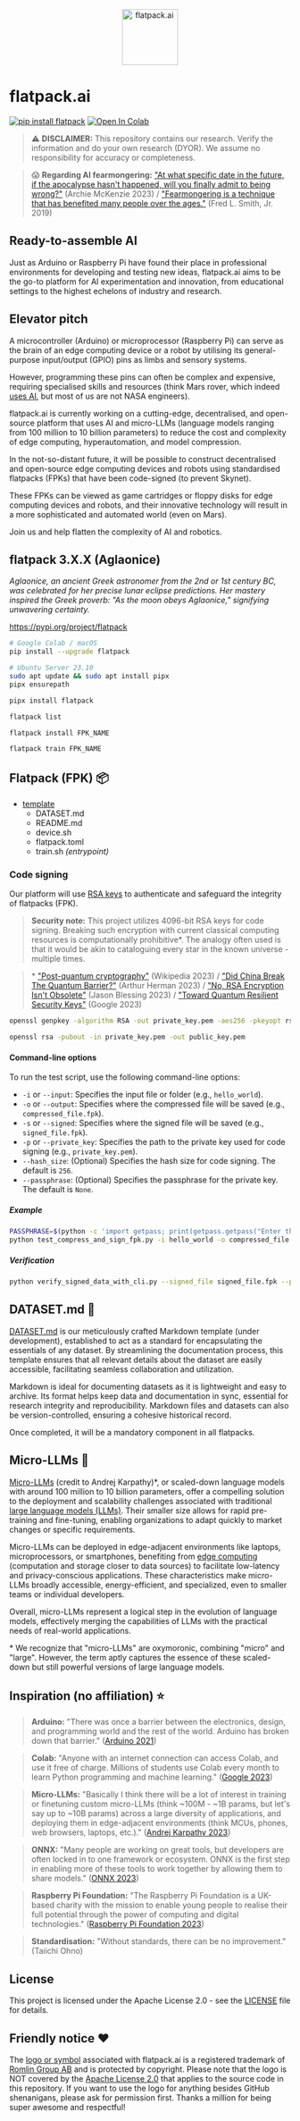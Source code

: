 <div align="center">
  <img src="https://raw.githubusercontent.com/romlingroup/flatpack-ai/main/client/static/images/flatpack_ai_logo.svg" width="100" height="100" alt="flatpack.ai">
</div>

# flatpack.ai

[![pip install flatpack](https://img.shields.io/badge/pip%20install-flatpack-5865f2)](https://pypi.org/project/flatpack/) [![Open In Colab](https://colab.research.google.com/assets/colab-badge.svg)](https://colab.research.google.com/github/romlingroup/flatpack-ai/blob/main/notebooks/flatpack_ai_playground.ipynb)

> :warning: **DISCLAIMER:** This repository contains our research. Verify the information and do your own research (DYOR). We assume no responsibility for accuracy or completeness.

> 😱 **Regarding AI fearmongering:** ["At what specific date in the future, if the apocalypse hasn't happened, will you finally admit to being wrong?"](https://bigthink.com/pessimists-archive/ai-fear-overpopulation/) (Archie McKenzie 2023) / ["Fearmongering is a technique that has benefited many people over the ages."](https://www.youtube.com/watch?v=2ZbRKxZ2cjM) (Fred L. Smith, Jr. 2019)

## Ready-to-assemble AI

Just as Arduino or Raspberry Pi have found their place in professional environments for developing and testing new ideas, flatpack.ai aims to be the go-to platform for AI experimentation and innovation, from educational settings to the highest echelons of industry and research.

## Elevator pitch

A microcontroller (Arduino) or microprocessor (Raspberry Pi) can serve as the brain of an edge computing device or a robot by utilising its general-purpose input/output (GPIO) pins as limbs and sensory systems.

However, programming these pins can often be complex and expensive, requiring specialised skills and resources (think Mars rover, which indeed [uses AI](https://online.wlv.ac.uk/how-mars-rovers-use-artificial-intelligence/), but most of us are not NASA engineers).

flatpack.ai is currently working on a cutting-edge, decentralised, and open-source platform that uses AI and micro-LLMs (language models ranging from 100 million to 10 billion parameters) to reduce the cost and complexity of edge computing, hyperautomation, and model compression.

In the not-so-distant future, it will be possible to construct decentralised and open-source edge computing devices and robots using standardised flatpacks (FPKs) that have been code-signed (to prevent Skynet).

These FPKs can be viewed as game cartridges or floppy disks for edge computing devices and robots, and their innovative technology will result in a more sophisticated and automated world (even on Mars).

Join us and help flatten the complexity of AI and robotics.

## flatpack 3.X.X (Aglaonice)

*Aglaonice, an ancient Greek astronomer from the 2nd or 1st century BC, was celebrated for her precise lunar eclipse predictions. Her mastery inspired the Greek proverb: "As the moon obeys Aglaonice," signifying unwavering certainty.*

https://pypi.org/project/flatpack

```bash
# Google Colab / macOS
pip install --upgrade flatpack
```

```bash
# Ubuntu Server 23.10
sudo apt update && sudo apt install pipx
pipx ensurepath

pipx install flatpack
```

```bash
flatpack list
```

```bash
flatpack install FPK_NAME
```

```bash
flatpack train FPK_NAME
```

## Flatpack (FPK) 📦

- [template](warehouse/template)
  - DATASET.md
  - README.md
  - device.sh
  - flatpack.toml
  - train.sh *(entrypoint)*

### Code signing

Our platform will use [RSA keys](<https://en.wikipedia.org/wiki/RSA_(cryptosystem)>) to authenticate and safeguard the integrity of flatpacks (FPK).

> **Security note:** This project utilizes 4096-bit RSA keys for code signing. Breaking such encryption with current classical computing resources is computationally prohibitive\*. The analogy often used is that it would be akin to cataloguing every star in the known universe - multiple times.

> \* ["Post-quantum cryptography"](https://en.wikipedia.org/wiki/Post-quantum_cryptography) (Wikipedia 2023) / ["Did China Break The Quantum Barrier?"](https://www.forbes.com/sites/arthurherman/2023/01/10/did-china-break-the-quantum-barrier/) (Arthur Herman 2023) / ["No, RSA Encryption Isn't Obsolete"](https://www.aei.org/foreign-and-defense-policy/no-rsa-encryption-isnt-obsolete/) (Jason Blessing 2023) / ["Toward Quantum Resilient Security Keys"](https://security.googleblog.com/2023/08/toward-quantum-resilient-security-keys.html) (Google 2023)

```bash
openssl genpkey -algorithm RSA -out private_key.pem -aes256 -pkeyopt rsa_keygen_bits:4096
```

```bash
openssl rsa -pubout -in private_key.pem -out public_key.pem
```

#### Command-line options

To run the test script, use the following command-line options:

- `-i` or `--input`: Specifies the input file or folder (e.g., `hello_world`).
- `-o` or `--output`: Specifies where the compressed file will be saved (e.g., `compressed_file.fpk`).
- `-s` or `--signed`: Specifies where the signed file will be saved (e.g., `signed_file.fpk`).
- `-p` or `--private_key`: Specifies the path to the private key used for code signing (e.g., `private_key.pem`).
- `--hash_size`: (Optional) Specifies the hash size for code signing. The default is `256`.
- `--passphrase`: (Optional) Specifies the passphrase for the private key. The default is `None`.

##### Example

```bash
PASSPHRASE=$(python -c 'import getpass; print(getpass.getpass("Enter the passphrase: "))')
python test_compress_and_sign_fpk.py -i hello_world -o compressed_file.fpk -s signed_file.fpk -p private_key.pem --hash_size 256 --passphrase "$PASSPHRASE"
```

##### Verification

```bash
python verify_signed_data_with_cli.py --signed_file signed_file.fpk --public_key public_key.pem
```

## DATASET.md 📖

[DATASET.md](https://github.com/romlingroup/flatpack-ai/blob/main/datasets/DATASET.md) is our meticulously crafted Markdown template (under development), established to act as a standard for encapsulating the essentials of any dataset. By streamlining the documentation process, this template ensures that all relevant details about the dataset are easily accessible, facilitating seamless collaboration and utilization.

Markdown is ideal for documenting datasets as it is lightweight and easy to archive. Its format helps keep data and documentation in sync, essential for research integrity and reproducibility. Markdown files and datasets can also be version-controlled, ensuring a cohesive historical record.

Once completed, it will be a mandatory component in all flatpacks.

## Micro-LLMs 🤏

[Micro-LLMs](https://github.com/karpathy/llama2.c#contributing) (credit to Andrej Karpathy)\*, or scaled-down language models with around 100 million to 10 billion parameters, offer a compelling solution to the deployment and scalability challenges associated with traditional [large language models (LLMs)](https://en.wikipedia.org/wiki/Large_language_model). Their smaller size allows for rapid pre-training and fine-tuning, enabling organizations to adapt quickly to market changes or specific requirements.

Micro-LLMs can be deployed in edge-adjacent environments like laptops, microprocessors, or smartphones, benefiting from [edge computing](https://en.wikipedia.org/wiki/Edge_computing) (computation and storage closer to data sources) to facilitate low-latency and privacy-conscious applications. These characteristics make micro-LLMs broadly accessible, energy-efficient, and specialized, even to smaller teams or individual developers.

Overall, micro-LLMs represent a logical step in the evolution of language models, effectively merging the capabilities of LLMs with the practical needs of real-world applications.

\* We recognize that "micro-LLMs" are oxymoronic, combining "micro" and "large". However, the term aptly captures the essence of these scaled-down but still powerful versions of large language models.

## Inspiration (no affiliation) ⭐

> **Arduino:** "There was once a barrier between the electronics, design, and programming world and the rest of the world. Arduino has broken down that barrier." ([Arduino 2021](https://www.arduino.cc/en/about))

> **Colab:** "Anyone with an internet connection can access Colab, and use it free of charge. Millions of students use Colab every month to learn Python programming and machine learning." ([Google 2023](https://blog.google/technology/developers/google-colab-ai-coding-features/))

> **Micro-LLMs:** "Basically I think there will be a lot of interest in training or finetuning custom micro-LLMs (think ~100M - ~1B params, but let's say up to ~10B params) across a large diversity of applications, and deploying them in edge-adjacent environments (think MCUs, phones, web browsers, laptops, etc.)." ([Andrej Karpathy 2023](https://github.com/karpathy/llama2.c#contributing))

> **ONNX:** "Many people are working on great tools, but developers are often locked in to one framework or ecosystem. ONNX is the first step in enabling more of these tools to work together by allowing them to share models." ([ONNX 2023](https://onnx.ai/about.html))

> **Raspberry Pi Foundation:** "The Raspberry Pi Foundation is a UK-based charity with the mission to enable young people to realise their full potential through the power of computing and digital technologies." ([Raspberry Pi Foundation 2023](https://www.raspberrypi.org/about/))

> **Standardisation:** "Without standards, there can be no improvement." (Taiichi Ohno)

## License

This project is licensed under the Apache License 2.0 - see the [LICENSE](LICENSE) file for details.

## Friendly notice ❤️

The [logo or symbol](https://github.com/romlingroup/flatpack-ai/blob/main/client/static/images/flatpack_ai_logo.svg) associated with flatpack.ai is a registered trademark of [Romlin Group AB](https://romlin.com) and is protected by copyright. Please note that the logo is NOT covered by the [Apache License 2.0](https://www.apache.org/licenses/LICENSE-2.0) that applies to the source code in this repository. If you want to use the logo for anything besides GitHub shenanigans, please ask for permission first. Thanks a million for being super awesome and respectful!
